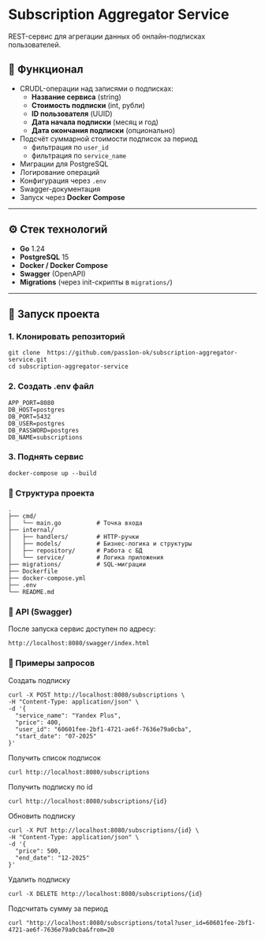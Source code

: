 # Subscription Aggregator Service  

REST-сервис для агрегации данных об онлайн-подписках пользователей.  

## 📌 Функционал
- CRUDL-операции над записями о подписках:
  - **Название сервиса** (string)  
  - **Стоимость подписки** (int, рубли)  
  - **ID пользователя** (UUID)  
  - **Дата начала подписки** (месяц и год)  
  - **Дата окончания подписки** (опционально)  
- Подсчёт суммарной стоимости подписок за период  
  - фильтрация по `user_id`  
  - фильтрация по `service_name`
- Миграции для PostgreSQL  
- Логирование операций  
- Конфигурация через `.env`  
- Swagger-документация  
- Запуск через **Docker Compose**

---

## ⚙️ Стек технологий
- **Go** 1.24  
- **PostgreSQL** 15  
- **Docker / Docker Compose**  
- **Swagger** (OpenAPI)  
- **Migrations** (через init-скрипты в `migrations/`)  

---

## 🚀 Запуск проекта

### 1. Клонировать репозиторий
```
git clone  https://github.com/pass1on-ok/subscription-aggregator-service.git
cd subscription-aggregator-service
```

### 2. Создать .env файл
```
APP_PORT=8080
DB_HOST=postgres
DB_PORT=5432
DB_USER=postgres
DB_PASSWORD=postgres
DB_NAME=subscriptions
```

### 3. Поднять сервис
```
docker-compose up --build
```

### 📂 Структура проекта
```
.
├── cmd/
│   └── main.go          # Точка входа
├── internal/
│   ├── handlers/        # HTTP-ручки
│   ├── models/          # Бизнес-логика и структуры
│   ├── repository/      # Работа с БД
│   └── service/         # Логика приложения
├── migrations/          # SQL-миграции
├── Dockerfile
├── docker-compose.yml
├── .env
└── README.md
```

### 📖 API (Swagger)

После запуска сервис доступен по адресу:
```
http://localhost:8080/swagger/index.html
```

### 📌 Примеры запросов
Создать подписку
```
curl -X POST http://localhost:8080/subscriptions \
-H "Content-Type: application/json" \
-d '{
  "service_name": "Yandex Plus",
  "price": 400,
  "user_id": "60601fee-2bf1-4721-ae6f-7636e79a0cba",
  "start_date": "07-2025"
}'
```

Получить список подписок
```
curl http://localhost:8080/subscriptions
```

Получить подписку по id
```
curl http://localhost:8080/subscriptions/{id}
```

Обновить подписку
```
curl -X PUT http://localhost:8080/subscriptions/{id} \
-H "Content-Type: application/json" \
-d '{
  "price": 500,
  "end_date": "12-2025"
}'
```

Удалить подписку
```
curl -X DELETE http://localhost:8080/subscriptions/{id}
```

Подсчитать сумму за период
```
curl "http://localhost:8080/subscriptions/total?user_id=60601fee-2bf1-4721-ae6f-7636e79a0cba&from=20
```
